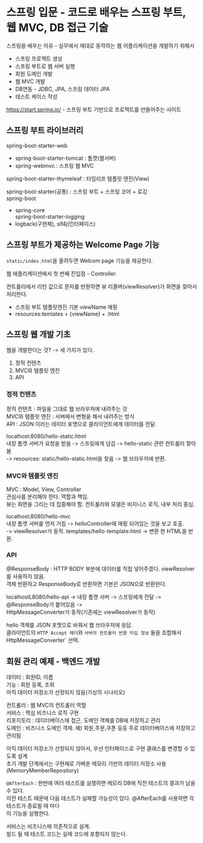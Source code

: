 # 스프링 입문 - 코드로 배우는 스프링 부트, 웹 MVC, DB 접근 기술
스프링을 배우는 이유 - 실무에서 제대로 동작하는 웹 어플리케이션을 개발하기 위해서  
- 스프링 프로젝트 생성  
- 스프링 부트로 웹 서버 실행  
- 회원 도메인 개발  
- 웹 MVC 개발  
- DB연동 - JDBC, JPA, 스프링 데이터 JPA  
- 테스트 케이스 작성  
  
https://start.spring.io/ - 스프링 부트 기반으로 프로젝트를 만들어주는 사이트  
  
## 스프링 부트 라이브러리
spring-boot-starter-web  
- spring-boot-starter-tomcat : 톰캣(웹서버)  
- spring-webmvc : 스프링 웹 MVC  
  
spring-boot-starter-thymeleaf : 타임리프 템플릿 엔진(View)  
  
spring-boot-starter(공통) : 스프링 부트 + 스프링 코어 + 로깅  
spring-boot
  - spring-core  
spring-boot-starter-logging
  - logback(구현체), slf4j(인터페이스)  
  
## 스프링 부트가 제공하는 Welcome Page 기능
`static/index.html`을 올려두면 Welcom page 기능을 제공한다.  
  
웹 애플리케이션에서 첫 번째 진입점 - Controller.  
  
컨트롤러에서 리턴 값으로 문자를 반환하면 뷰 리졸버(viewResolver)가 화면을 찾아서 처리한다.  
- 스프링 부트 템플릿엔진 기본 viewName 매핑  
- resources:temlates + {viewName} + .html  
  
## 스프링 웹 개발 기초  
웹을 개발한다는 것? -> 세 가지가 있다.  
1. 정적 컨텐츠  
2. MVC와 템플릿 엔진  
3. API  
  
### 정적 컨텐츠
정적 컨텐츠 : 파일을 그대로 웹 브라우저에 내려주는 것  
MVC와 템플릿 엔진 : 서버에서 변형을 해서 내려주는 방식  
API : JSON 이라는 데이터 포맷으로 클라이언트에게 데이터를 전달.  
  
localhost:8080/hello-static.html  
내장 톰캣 서버가 요청을 받음 -> 스프링에게 넘김 -> hello-static 관련 컨트롤러 찾아봄  
-> resources: static/hello-static.html을 찾음 -> 웹 브라우저에 반환.  
  
### MVC와 템플릿 엔진
MVC :  Model, View, Controller  
관심사를 분리해야 한다. 역할과 책임.  
뷰는 화면을 그리는 데 집중해야 함. 컨트롤러와 모델은 비지니스 로직, 내부 처리 중심.  

localhost:8080/hello-mvc  
내장 톰캣 서버를 먼저 거침 -> helloController에 매핑 되어있는 것을 보고 호출.  
-> viewResolver가 동작. templates/hello-template.html -> 변환 한 HTML을 반환.  
  
### API
@ResponseBody : HTTP BODY 부분에 데이터를 직접 넣어주겠다. viewResolver를 사용하지 않음.  
객체 반환하고 ResponseBody로 반환하면 기본은 JSON으로 반환한다.  
  
localhostL8080/hello-api -> 내장 톰캣 서버 -> 스프링에게 전달 -> @ResponseBody가 붙어있음 ->  
HttpMessageConverter가 동작(기존에는 viewResolver가 동작)  
  
hello 객체를 JSON 포맷으로 바꿔서 웹 브라우저에 응답.  
클라이언트의 `HTTP Accept 헤더`와 `서버의 컨트롤러 반환 타입 정보` 둘을 조합해서 HttpMessageConverter` 선택.  
  
## 회원 관리 예제 - 백엔드 개발  
데이터 : 회원ID, 이름  
기능 : 회원 등록, 조회  
아직 데이터 저장소가 선정되지 않음(가상의 시나리오)  
  
컨트롤러 : 웹 MVC의 컨트롤러 역할  
서비스 : 핵심 비즈니스 로직 구현  
리포지토리 : 데이터베이스에 접근, 도메인 객체를 DB에 저장하고 관리  
도메인 : 비즈니스 도메인 객체. 예) 회원,주문,쿠폰 등등 주로 데이터베이스에 저장하고 관리됨  
  
아직 데이터 저장소가 선정되지 않아서, 우선 인터페이스로 구현 클래스를 변경할 수 있도록 설계  
초기 개발 단계에서는 구현체로 가벼운 메모리 기반의 데이터 저장소 사용(MemoryMemberRepository)  
  
`@AfterEach` : 한번에 여러 테스트를 실행하면 메모리 DB에 직전 테스트의 결과가 남을 수 있다.  
이전 테스트 때문에 다음 테스트가 실패할 가능성이 있다. @AfterEach를 사용하면 각 테스트가 종료될 때 마다  
이 기능을 실행한다.  
  
서비스는 비즈니스에 의존적으로 설계.  
빌드 될 때 테스트 코드는 실제 코드에 포함되지 않는다.  












